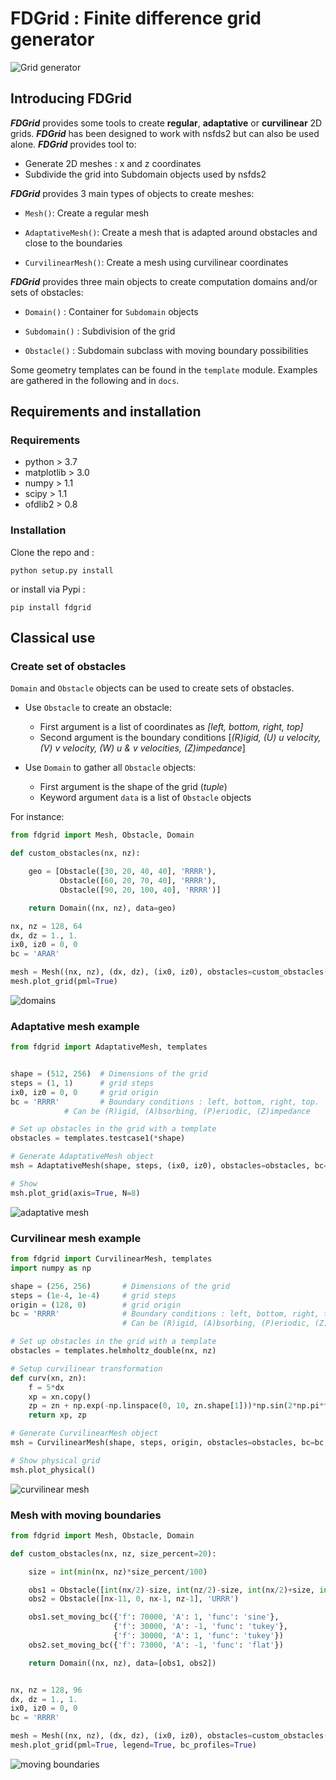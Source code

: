 # FDGrid : Finite difference grid generator


![Grid generator](https://github.com/ipselium/fdgrid/blob/master/docs/fdgrid.png)


## Introducing FDGrid

***FDGrid*** provides some tools to create **regular**, **adaptative** or
**curvilinear** 2D grids. ***FDGrid*** has been designed to work with nsfds2 but can also be used alone. ***FDGrid*** provides tool to:

* Generate 2D meshes : x and z coordinates
* Subdivide the grid into Subdomain objects used by nsfds2

***FDGrid*** provides 3 main types of objects to create meshes:

* `Mesh()`: Create a regular mesh


* `AdaptativeMesh()`: Create a mesh that is adapted around obstacles and close to the boundaries


* `CurvilinearMesh()`: Create a mesh using curvilinear coordinates

***FDGrid*** provides three main objects to create computation domains and/or sets of obstacles:

* `Domain()` : Container for `Subdomain` objects

* `Subdomain()` : Subdivision of the grid

* `Obstacle()` : Subdomain subclass with moving boundary possibilities

Some geometry templates can be found in the `template` module. Examples are gathered in the following and in `docs`.

## Requirements and installation

### Requirements

* python > 3.7
* matplotlib > 3.0
* numpy > 1.1
* scipy > 1.1
* ofdlib2 > 0.8

### Installation

Clone the repo and :

```
python setup.py install
```

or install via Pypi :

```
pip install fdgrid
```

## Classical use

### Create set of obstacles

`Domain` and `Obstacle` objects can be used to create sets of obstacles.

* Use `Obstacle` to create an obstacle:

	* First argument is a list of coordinates as *[left, bottom, right, top]*
	* Second argument is the boundary conditions [*(R)igid, (U) u velocity, (V) v velocity, (W) u & v velocities, (Z)impedance*]

* Use `Domain` to gather all `Obstacle` objects:

	* First argument is the shape of the grid (*tuple*)
	* Keyword argument `data` is a list of `Obstacle` objects

For instance:
```python
from fdgrid import Mesh, Obstacle, Domain

def custom_obstacles(nx, nz):

    geo = [Obstacle([30, 20, 40, 40], 'RRRR'),
           Obstacle([60, 20, 70, 40], 'RRRR'),
           Obstacle([90, 20, 100, 40], 'RRRR')]

    return Domain((nx, nz), data=geo)

nx, nz = 128, 64
dx, dz = 1., 1.
ix0, iz0 = 0, 0
bc = 'ARAR'

mesh = Mesh((nx, nz), (dx, dz), (ix0, iz0), obstacles=custom_obstacles(nx, nz), bc=bc)
mesh.plot_grid(pml=True)
```

![domains](https://github.com/ipselium/fdgrid/blob/master/docs/regular.png)



### Adaptative mesh example

```python
from fdgrid import AdaptativeMesh, templates


shape = (512, 256)	# Dimensions of the grid
steps = (1, 1)		# grid steps
ix0, iz0 = 0, 0		# grid origin
bc = 'RRRR' 		# Boundary conditions : left, bottom, right, top.
			# Can be (R)igid, (A)bsorbing, (P)eriodic, (Z)impedance

# Set up obstacles in the grid with a template
obstacles = templates.testcase1(*shape)

# Generate AdaptativeMesh object
msh = AdaptativeMesh(shape, steps, (ix0, iz0), obstacles=obstacles, bc=bc)

# Show
msh.plot_grid(axis=True, N=8)
```

![adaptative mesh](https://github.com/ipselium/fdgrid/blob/master/docs/adaptative.png)


### Curvilinear mesh example

```python
from fdgrid import CurvilinearMesh, templates
import numpy as np

shape = (256, 256)       # Dimensions of the grid
steps = (1e-4, 1e-4)     # grid steps
origin = (128, 0)        # grid origin
bc = 'RRRR'              # Boundary conditions : left, bottom, right, top.
                         # Can be (R)igid, (A)bsorbing, (P)eriodic, (Z)impedance

# Set up obstacles in the grid with a template
obstacles = templates.helmholtz_double(nx, nz)

# Setup curvilinear transformation
def curv(xn, zn):
    f = 5*dx
    xp = xn.copy()
    zp = zn + np.exp(-np.linspace(0, 10, zn.shape[1]))*np.sin(2*np.pi*f*xn/xn.max()/2)
    return xp, zp

# Generate CurvilinearMesh object
msh = CurvilinearMesh(shape, steps, origin, obstacles=obstacles, bc=bc, fcurvxz=curv)

# Show physical grid
msh.plot_physical()
```

![curvilinear mesh](https://github.com/ipselium/fdgrid/blob/master/docs/curvilinear.png)


### Mesh with moving boundaries

```python
from fdgrid import Mesh, Obstacle, Domain

def custom_obstacles(nx, nz, size_percent=20):

    size = int(min(nx, nz)*size_percent/100)

    obs1 = Obstacle([int(nx/2)-size, int(nz/2)-size, int(nx/2)+size, int(nz/2)+size], 'UVRV')
    obs2 = Obstacle([nx-11, 0, nx-1, nz-1], 'URRR')

    obs1.set_moving_bc({'f': 70000, 'A': 1, 'func': 'sine'},
                       {'f': 30000, 'A': -1, 'func': 'tukey'},
                       {'f': 30000, 'A': 1, 'func': 'tukey'})
    obs2.set_moving_bc({'f': 73000, 'A': -1, 'func': 'flat'})

    return Domain((nx, nz), data=[obs1, obs2])


nx, nz = 128, 96
dx, dz = 1., 1.
ix0, iz0 = 0, 0
bc = 'RRRR'

mesh = Mesh((nx, nz), (dx, dz), (ix0, iz0), obstacles=custom_obstacles(nx, nz), bc=bc)
mesh.plot_grid(pml=True, legend=True, bc_profiles=True)
```

![moving boundaries](https://github.com/ipselium/fdgrid/blob/master/docs/moving_bc.png)

